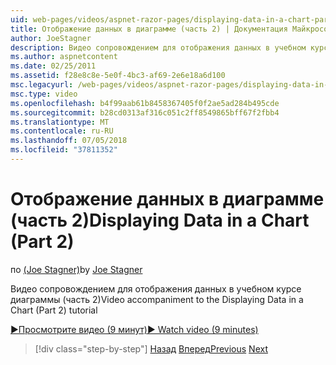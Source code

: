 ```yaml
---
uid: web-pages/videos/aspnet-razor-pages/displaying-data-in-a-chart-part-2
title: Отображение данных в диаграмме (часть 2) | Документация Майкрософт
author: JoeStagner
description: Видео сопровождением для отображения данных в учебном курсе диаграммы (часть 2)
ms.author: aspnetcontent
ms.date: 02/25/2011
ms.assetid: f28e8c8e-5e0f-4bc3-af69-2e6e18a6d100
msc.legacyurl: /web-pages/videos/aspnet-razor-pages/displaying-data-in-a-chart-part-2
msc.type: video
ms.openlocfilehash: b4f99aab61b8458367405f0f2ae5ad284b495cde
ms.sourcegitcommit: b28cd0313af316c051c2ff8549865bff67f2fbb4
ms.translationtype: MT
ms.contentlocale: ru-RU
ms.lasthandoff: 07/05/2018
ms.locfileid: "37811352"
---
```

<a name="displaying-data-in-a-chart-part-2"></a><span data-ttu-id="c160f-103">Отображение данных в диаграмме (часть 2)</span><span class="sxs-lookup"><span data-stu-id="c160f-103">Displaying Data in a Chart (Part 2)</span></span>
====================
<span data-ttu-id="c160f-104">по [(Joe Stagner)](https://github.com/JoeStagner)</span><span class="sxs-lookup"><span data-stu-id="c160f-104">by [Joe Stagner](https://github.com/JoeStagner)</span></span>

<span data-ttu-id="c160f-105">Видео сопровождением для отображения данных в учебном курсе диаграммы (часть 2)</span><span class="sxs-lookup"><span data-stu-id="c160f-105">Video accompaniment to the Displaying Data in a Chart (Part 2) tutorial</span></span>

[<span data-ttu-id="c160f-106">&#9654;Просмотрите видео (9 минут)</span><span class="sxs-lookup"><span data-stu-id="c160f-106">&#9654; Watch video (9 minutes)</span></span>](https://channel9.msdn.com/Blogs/ASP-NET-Site-Videos/displaying-data-in-a-chart-part-2)

> [!div class="step-by-step"]
> <span data-ttu-id="c160f-107">[Назад](displaying-data-in-a-chart-part-1.md)
> [Вперед](working-with-files.md)</span><span class="sxs-lookup"><span data-stu-id="c160f-107">[Previous](displaying-data-in-a-chart-part-1.md)
[Next](working-with-files.md)</span></span>
